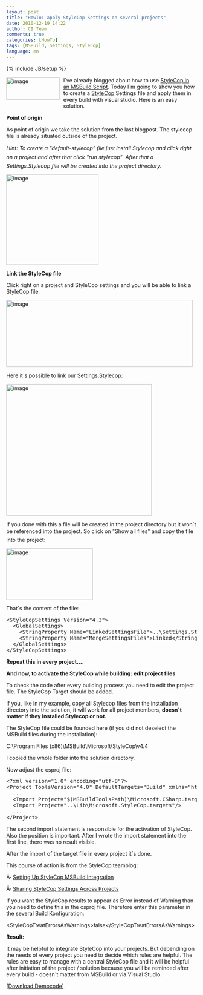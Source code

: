 ```yaml
---
layout: post
title: "HowTo: apply StyleCop Settings on several projects"
date: 2010-12-19 14:22
author: CI Team
comments: true
categories: [HowTo]
tags: [MSBuild, Settings, StyleCop]
language: en
---
```

{% include JB/setup %}

  <p><img style="background-image: none; border-bottom: 0px; border-left: 0px; margin: 0px 10px 10px 0px; padding-left: 0px; padding-right: 0px; border-top: 0px; border-right: 0px; padding-top: 0px" title="image" border="0" alt="image" align="left" src="{{BASE_PATH}}/assets/wp-images-de/image_thumb286.png" width="141" height="60" />I´ve already blogged about how to use <a href="{{BASE_PATH}}/2010/12/15/howto-msbuild-stylecop/">StyleCop in an MSBuild Script</a>. Today I´m going to show you how to create a <a href="http://code.msdn.microsoft.com/sourceanalysis">StyleCop</a> Settings file and apply them in every build with visual studio. Here is an easy solution.</p>  
  <!--more-->  <p><b>Point of origin </b></p>  
  <p>As point of origin we take the solution from the last blogpost. The stylecop file is already situated outside of the project. </p>  <p><i>Hint: To create a "default-stylecop" file just install Stylecop and click right on a project and after that click "run stylecop". After that a Settings.Stylecop file will be created into the project directory. </i></p>  
  <p><img style="background-image: none; border-bottom: 0px; border-left: 0px; padding-left: 0px; padding-right: 0px; border-top: 0px; border-right: 0px; padding-top: 0px" title="image" border="0" alt="image" src="{{BASE_PATH}}/assets/wp-images-de/image_thumb287.png" width="244" height="239" /></p>  <p><i></i></p>  <p><b>Link the StyleCop file</b></p>  
  <p>Click right on a project and StyleCop settings and you will be able to link a StyleCop file:</p>  <p><img style="background-image: none; border-bottom: 0px; border-left: 0px; padding-left: 0px; padding-right: 0px; border-top: 0px; border-right: 0px; padding-top: 0px" title="image" border="0" alt="image" src="{{BASE_PATH}}/assets/wp-images-de/image_thumb288.png" width="493" height="177" /></p>  <p>Here it´s possible to link our Settings.Stylecop:</p>  <p><img style="background-image: none; border-bottom: 0px; border-left: 0px; padding-left: 0px; padding-right: 0px; border-top: 0px; border-right: 0px; padding-top: 0px" title="image" border="0" alt="image" src="{{BASE_PATH}}/assets/wp-images-de/image_thumb289.png" width="385" height="348" /></p>  <p>If you done with this a file will be created in the project directory but it won´t be referenced into the project. So click on "Show all files" and copy the file into the project:</p>  <p><img style="background-image: none; border-bottom: 0px; border-left: 0px; padding-left: 0px; padding-right: 0px; border-top: 0px; border-right: 0px; padding-top: 0px" title="image" border="0" alt="image" src="{{BASE_PATH}}/assets/wp-images-de/image_thumb290.png" width="229" height="136" /></p>  <p>That´s the content of the file:</p>  <div style="padding-bottom: 0px; margin: 0px; padding-left: 0px; padding-right: 0px; display: inline; float: none; padding-top: 0px" id="scid:812469c5-0cb0-4c63-8c15-c81123a09de7:5d8168ae-8151-49f8-bf6d-462bc8fd117a" class="wlWriterEditableSmartContent"><pre name="code" class="c#">&lt;StyleCopSettings Version="4.3"&gt;
  &lt;GlobalSettings&gt;
    &lt;StringProperty Name="LinkedSettingsFile"&gt;..\Settings.StyleCop&lt;/StringProperty&gt;
    &lt;StringProperty Name="MergeSettingsFiles"&gt;Linked&lt;/StringProperty&gt;
  &lt;/GlobalSettings&gt;
&lt;/StyleCopSettings&gt;</pre></div>

<p><b>Repeat this in every project....</b></p>




<p><b>And now, to activate the StyleCop while building: edit project files</b></p>




<p>To check the code after every building process you need to edit the project file. The StyleCop Target should be added. </p>

<p>If you, like in my example, copy all Stylecop files from the installation directory into the solution, it will work for all project members, <b>doesn´t matter if they installed Stylecop or not. </b></p>




<p>The StyleCop file could be founded here (if you did not deselect the MSBuild files during the installation):</p>

<p>C:\Program Files (x86)\MSBuild\Microsoft\StyleCop\v4.4</p>

<p>I copied the whole folder into the solution directory.</p>

<p>Now adjust the csproj file:</p>

<div style="padding-bottom: 0px; margin: 0px; padding-left: 0px; padding-right: 0px; display: inline; float: none; padding-top: 0px" id="scid:812469c5-0cb0-4c63-8c15-c81123a09de7:e008bfb5-b32d-44e9-bd06-91620b48ea17" class="wlWriterEditableSmartContent"><pre name="code" class="c#">&lt;?xml version="1.0" encoding="utf-8"?&gt;
&lt;Project ToolsVersion="4.0" DefaultTargets="Build" xmlns="http://schemas.microsoft.com/developer/msbuild/2003"&gt;
  ...
  &lt;Import Project="$(MSBuildToolsPath)\Microsoft.CSharp.targets" /&gt;
  &lt;Import Project="..\Lib\Microsoft.StyleCop.targets"/&gt;
  ...
&lt;/Project&gt;</pre></div>

<p>The second import statement is responsible for the activation of StyleCop. Also the position is important. After I wrote the import statement into the first line, there was no result visible.</p>

<p>After the import of the target file in every project it´s done.</p>

<p>This course of action is from the StyleCop teamblog:</p>

<p>Â· <a href="http://blogs.msdn.com/b/sourceanalysis/archive/2008/05/24/source-analysis-msbuild-integration.aspx">Setting Up StyleCop MSBuild Integration</a></p>

<p>Â· <a href="http://blogs.msdn.com/b/sourceanalysis/archive/2008/05/25/sharing-source-analysis-settings-across-projects.aspx">Sharing StyleCop Settings Across Projects</a></p>

<p>If you want the StyleCop results to appear as Error instead of Warning than you need to define this in the csproj file. Therefore enter this parameter in the several Build Konfiguration:</p>

<p>&lt;StyleCopTreatErrorsAsWarnings&gt;false&lt;/StyleCopTreatErrorsAsWarnings&gt;</p>

<p><b>Result:</b></p>




<p>It may be helpful to integrate StyleCop into your projects. But depending on the needs of every project you need to decide which rules are helpful. The rules are easy to manage with a central StyleCop file and it will be helpful after initiation of the project / solution because you will be reminded after every build - doesn´t matter from MSBuild or via Visual Studio.</p>

<p><a href="{{BASE_PATH}}/assets/files/democode/msbuildsharedcodequality/msbuildsharedcodequality.zip">[Download Democode]</a></p>
